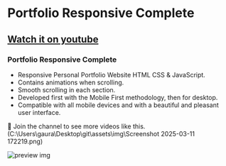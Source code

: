 # Portfolio Responsive Complete
## [Watch it on youtube](https://youtu.be/AKNvTxWOdKw)
### Portfolio Responsive Complete

- Responsive Personal Portfolio Website HTML CSS & JavaScript.
- Contains animations when scrolling.
- Smooth scrolling in each section.
- Developed first with the Mobile First methodology, then for desktop.
- Compatible with all mobile devices and with a beautiful and pleasant user interface.

💙 Join the channel to see more videos like this. (C:\Users\gaura\Desktop\git\assets\img\Screenshot 2025-03-11 172219.png)

![preview img](![preview](https://github.com/user-attachments/assets/ed1e217c-3479-4cef-a608-b56fef2c1b24)
)

